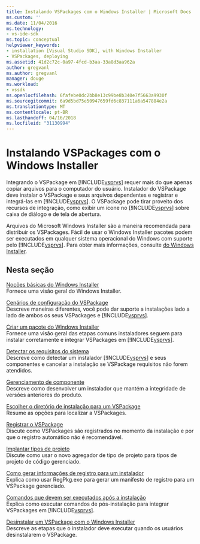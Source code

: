 ```yaml
---
title: Instalando VSPackages com o Windows Installer | Microsoft Docs
ms.custom: ''
ms.date: 11/04/2016
ms.technology:
- vs-ide-sdk
ms.topic: conceptual
helpviewer_keywords:
- installation [Visual Studio SDK], with Windows Installer
- VSPackages, deploying
ms.assetid: 41d2c72c-0a97-4fcd-b3aa-33a8d3aa962a
author: gregvanl
ms.author: gregvanl
manager: douge
ms.workload:
- vssdk
ms.openlocfilehash: 6fafebe0dc2bb8e13c99be8b340e7f5663a9930f
ms.sourcegitcommit: 6a9d5bd75e50947659fd6c837111a6a547884e2a
ms.translationtype: MT
ms.contentlocale: pt-BR
ms.lasthandoff: 04/16/2018
ms.locfileid: "31130994"
---
```

# <a name="installing-vspackages-with-windows-installer"></a>Instalando VSPackages com o Windows Installer
Integrando o VSPackage em [!INCLUDE[vsprvs](../../code-quality/includes/vsprvs_md.md)] requer mais do que apenas copiar arquivos para o computador do usuário. Instalador do VSPackage deve instalar o VSPackage e seus arquivos dependentes e registrar e integrá-las em [!INCLUDE[vsprvs](../../code-quality/includes/vsprvs_md.md)]. O VSPackage pode tirar proveito dos recursos de integração, como exibir um ícone no [!INCLUDE[vsprvs](../../code-quality/includes/vsprvs_md.md)] sobre caixa de diálogo e de tela de abertura.  
  
 Arquivos do Microsoft Windows Installer são a maneira recomendada para distribuir os VSPackages. Fácil de usar o Windows Installer pacotes podem ser executados em qualquer sistema operacional do Windows com suporte pelo [!INCLUDE[vsprvs](../../code-quality/includes/vsprvs_md.md)]. Para obter mais informações, consulte [do Windows Installer](http://msdn.microsoft.com/en-us/121be21b-b916-43e2-8f10-8b080516d2a0).  
  
## <a name="in-this-section"></a>Nesta seção  
 [Noções básicas do Windows Installer](../../extensibility/internals/windows-installer-basics.md)  
 Fornece uma visão geral do Windows Installer.  
  
 [Cenários de configuração do VSPackage](../../extensibility/internals/vspackage-setup-scenarios.md)  
 Descreve maneiras diferentes, você pode dar suporte a instalações lado a lado de ambos os seus VSPackages e [!INCLUDE[vsprvs](../../code-quality/includes/vsprvs_md.md)].  
  
 [Criar um pacote do Windows Installer](../../extensibility/internals/authoring-a-windows-installer-package.md)  
 Fornece uma visão geral das etapas comuns instaladores seguem para instalar corretamente e integrar VSPackages em [!INCLUDE[vsprvs](../../code-quality/includes/vsprvs_md.md)].  
  
 [Detectar os requisitos do sistema](../../extensibility/internals/detecting-system-requirements.md)  
 Descreve como detectar um instalador [!INCLUDE[vsprvs](../../code-quality/includes/vsprvs_md.md)] e seus componentes e cancelar a instalação se VSPackage requisitos não forem atendidos.  
  
 [Gerenciamento de componente](../../extensibility/internals/component-management.md)  
 Descreve como desenvolver um instalador que mantém a integridade de versões anteriores do produto.  
  
 [Escolher o diretório de instalação para um VSPackage](../../extensibility/internals/choosing-the-installation-directory-for-a-vspackage.md)  
 Resume as opções para localizar a VSPackages.  
  
 [Registrar o VSPackage](../../extensibility/internals/vspackage-registration.md)  
 Discute como VSPackages são registrados no momento da instalação e por que o registro automático não é recomendável.  
  
 [Implantar tipos de projeto](../../extensibility/internals/deploying-project-types.md)  
 Discute como usar o novo agregador de tipo de projeto para tipos de projeto de código gerenciado.  
  
 [Como gerar informações de registro para um instalador](../../extensibility/internals/how-to-generate-registry-information-for-an-installer.md)  
 Explica como usar RegPkg.exe para gerar um manifesto de registro para um VSPackage gerenciado.  
  
 [Comandos que devem ser executados após a instalação](../../extensibility/internals/commands-that-must-be-run-after-installation.md)  
 Explica como executar comandos de pós-instalação para integrar VSPackages em [!INCLUDE[vsprvs](../../code-quality/includes/vsprvs_md.md)].  
  
 [Desinstalar um VSPackage com o Windows Installer](../../extensibility/internals/uninstalling-a-vspackage-with-windows-installer.md)  
 Descreve as etapas que o instalador deve executar quando os usuários desinstalarem o VSPackage.  